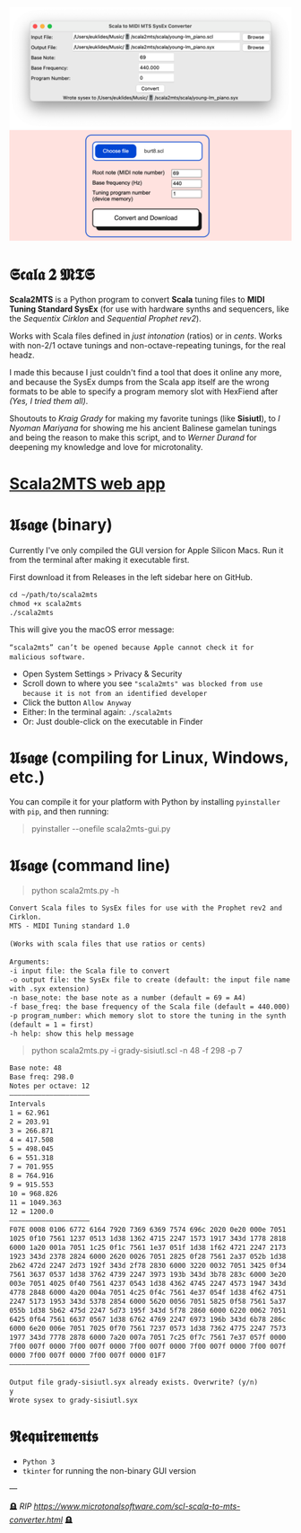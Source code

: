![Scala2MTS](https://raw.githubusercontent.com/unremarkablegarden/scala2mts/main/screenshots/GUI%20v0.0.4.png)
![Scala2MTS web](https://raw.githubusercontent.com/unremarkablegarden/scala2mts/main/screenshots/web-app.png)

# 𝕾𝖈𝖆𝖑𝖆 𝟐 𝕸𝕿𝕾

**Scala2MTS** is a Python program to convert **Scala** tuning files to **MIDI Tuning Standard SysEx** (for use with hardware synths and sequencers, like the *Sequentix Cirklon* and *Sequential Prophet rev2*).

Works with Scala files defined in *just intonation* (ratios) or in *cents*. Works with non-2/1 octave tunings and non-octave-repeating tunings, for the real headz.

I made this because I just couldn't find a tool that does it online any more, and because the SysEx dumps from the Scala app itself are the wrong formats to be able to specify a program memory slot with HexFiend after *(Yes, I tried them all)*.

Shoutouts to *Kraig Grady* for making my favorite tunings (like **Sisiutl**), to *I Nyoman Mariyana* for showing me his ancient Balinese gamelan tunings and being the reason to make this script, and to *Werner Durand* for deepening my knowledge and love for microtonality.

# [Scala2MTS web app](https://scala2mts.vercel.app/)

# 𝖀𝖘𝖆𝖌𝖊 (binary)

Currently I've only compiled the GUI version for Apple Silicon Macs. Run it from the terminal after making it executable first.

First download it from Releases in the left sidebar here on GitHub.

```
cd ~/path/to/scala2mts
chmod +x scala2mts
./scala2mts
```

This will give you the macOS error message:

`“scala2mts” can’t be opened because Apple cannot check it for malicious software.`

* Open System Settings > Privacy & Security
* Scroll down to where you see `"scala2mts" was blocked from use because it is not from an identified developer`
* Click the button `Allow Anyway`
* Either: In the terminal again: `./scala2mts`
* Or: Just double-click on the executable in Finder


# 𝖀𝖘𝖆𝖌𝖊 (compiling for Linux, Windows, etc.)

You can compile it for your platform with Python by installing `pyinstaller` with `pip`, and then running:

> pyinstaller --onefile scala2mts-gui.py


# 𝖀𝖘𝖆𝖌𝖊 (command line)

> python scala2mts.py -h

```
Convert Scala files to SysEx files for use with the Prophet rev2 and Cirklon.
MTS - MIDI Tuning standard 1.0

(Works with scala files that use ratios or cents)

Arguments:
-i input file: the Scala file to convert
-o output file: the SysEx file to create (default: the input file name with .syx extension)
-n base_note: the base note as a number (default = 69 = A4)
-f base_freq: the base frequency of the Scala file (default = 440.000)
-p program_number: which memory slot to store the tuning in the synth (default = 1 = first)
-h help: show this help message
```

> python scala2mts.py -i grady-sisiutl.scl -n 48 -f 298 -p 7

```
Base note: 48
Base freq: 298.0
Notes per octave: 12
————————————————————
Intervals
1 = 62.961
2 = 203.91
3 = 266.871
4 = 417.508
5 = 498.045
6 = 551.318
7 = 701.955
8 = 764.916
9 = 915.553
10 = 968.826
11 = 1049.363
12 = 1200.0
————————————————————
F07E 0008 0106 6772 6164 7920 7369 6369 7574 696c 2020 0e20 000e 7051
1025 0f10 7561 1237 0513 1d38 1362 4715 2247 1573 1917 343d 1778 2818
6000 1a20 001a 7051 1c25 0f1c 7561 1e37 051f 1d38 1f62 4721 2247 2173
1923 343d 2378 2824 6000 2620 0026 7051 2825 0f28 7561 2a37 052b 1d38
2b62 472d 2247 2d73 192f 343d 2f78 2830 6000 3220 0032 7051 3425 0f34
7561 3637 0537 1d38 3762 4739 2247 3973 193b 343d 3b78 283c 6000 3e20
003e 7051 4025 0f40 7561 4237 0543 1d38 4362 4745 2247 4573 1947 343d
4778 2848 6000 4a20 004a 7051 4c25 0f4c 7561 4e37 054f 1d38 4f62 4751
2247 5173 1953 343d 5378 2854 6000 5620 0056 7051 5825 0f58 7561 5a37
055b 1d38 5b62 475d 2247 5d73 195f 343d 5f78 2860 6000 6220 0062 7051
6425 0f64 7561 6637 0567 1d38 6762 4769 2247 6973 196b 343d 6b78 286c
6000 6e20 006e 7051 7025 0f70 7561 7237 0573 1d38 7362 4775 2247 7573
1977 343d 7778 2878 6000 7a20 007a 7051 7c25 0f7c 7561 7e37 057f 0000
7f00 007f 0000 7f00 007f 0000 7f00 007f 0000 7f00 007f 0000 7f00 007f
0000 7f00 007f 0000 7f00 007f 0000 01F7
————————————————————

Output file grady-sisiutl.syx already exists. Overwrite? (y/n)
y
Wrote sysex to grady-sisiutl.syx
```

# 𝕽𝖊𝖖𝖚𝖎𝖗𝖊𝖒𝖊𝖓𝖙𝖘

* `Python 3`
* `tkinter` for running the non-binary GUI version

—

🪦 *RIP https://www.microtonalsoftware.com/scl-scala-to-mts-converter.html* 🪦
